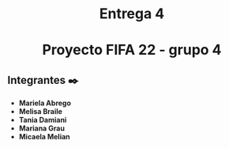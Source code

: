 <h1 align="center"> Entrega 4</h1>
<h1 align="center"> Proyecto FIFA 22 - grupo 4 </h1>


## Integrantes ✒️
* **Mariela Abrego**
* **Melisa Braile** 
* **Tania Damiani**
* **Mariana Grau**
* **Micaela Melian**
